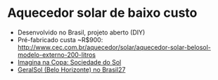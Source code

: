 # Aquecedor solar de baixo custo

- Desenvolvido no Brasil, projeto aberto (DIY)
- Pré-fabricado custa ~R$900:
  <http://www.cec.com.br/aquecedor/solar/aquecedor-solar-belosol-modelo-externo-200-litros>
- [Imagina na Copa: Sociedade do
  Sol](https://www.youtube.com/watch?v=ocQ2lKh2lDA)
- [GeralSol (Belo Horizonte) no
  Brasil27](https://www.youtube.com/watch?v=QKDB93iv1iM)

